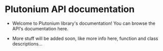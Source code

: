 # Plutonium API documentation

- Welcome to Plutonium library's documentation! You can browse the API's documentation here.

- More stuff will be added soon, like more info here, function and class descriptions...